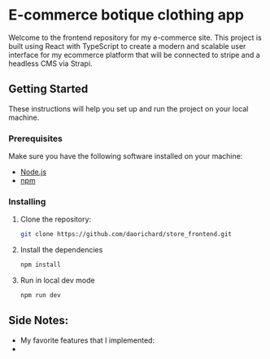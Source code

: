 # E-commerce botique clothing app

Welcome to the frontend repository for my e-commerce site. This project is built using React with TypeScript to create a modern and scalable user interface for my ecommerce platform that will be connected to stripe and a headless CMS via Strapi.

## Getting Started

These instructions will help you set up and run the project on your local machine.

### Prerequisites

Make sure you have the following software installed on your machine:

- [Node.js](https://nodejs.org/)
- [npm](https://www.npmjs.com/)

### Installing

1. Clone the repository:

   ```bash
   git clone https://github.com/daorichard/store_frontend.git
   ```

2. Install the dependencies

   ```bash
   npm install
   ```

3. Run in local dev mode

   ```bash
   npm run dev
   ```

## Side Notes:

- My favorite features that I implemented:
-
